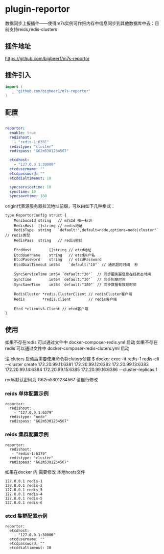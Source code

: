 # plugin-reportor
数据同步上报插件——使得m7s实例可作把内存中信息同步到其他数据库中去：目前支持reids,redis-clusters



## 插件地址
https://github.com/bigbeer1/m7s-reportor

## 插件引入

```go
import (
   _ "github.com/bigbeer1/m7s-reportor"
)
```

## 配置

```yaml

reportor:
  enable: true
  redishost:
    - "redis-1:6381"
  redistype: "cluster"
  redispass: "G62m5301234567"

  etcdhost:
    - "127.0.0.1:30000"
  etcdusername: ""
  etcdpassword: ""
  etcddialtimeout: 10

  syncservicetime: 10
  synctime: 10
  syncsavetime: 180

```

origin代表源服务器拉流地址前缀，可以由如下几种格式：
```
type ReportorConfig struct {
    MonibucaId string   // m7sId 唯一标识
    RedisHost  []string // redis地址
    RedisType  string   `default:",default=node,options=node|cluster"` // redis类型
    RedisPass  string   // redis密码

    EtcdHost        []string // etcd地址
    EtcdUsername    string   // etcd用户名
    EtcdPassword    string   // etcdPassword
    EtcdDialTimeout int64    `default:"10"` // 通讯超时时间  秒

    SyncServiceTime int64 `default:"30"`  // 同步服务器信息在线状态时间
    SyncTime        int64 `default:"30"`  // 同步阻塞时间
    SyncSaveTime    int64 `default:"180"` // 同步数据有效期时间

    RedisCluster *redis.ClusterClient // redisCluster客户端
    Redis        *redis.Client        // redis客户端

    Etcd *clientv3.Client // etcd客户端
}
```

## 使用

如果不存在redis  可以通过文件中 docker-composer-redis.yml  启动
如果不存在redis  可以通过文件中 docker-composer-redis-cluters.yml  启动

注 cluters 启动后需要使用命令将cluters创建
$ docker exec -it redis-1 redis-cli --cluster create 172.20.99.11:6381 172.20.99.12:6382 172.20.99.13:6383 172.20.99.14:6384 172.20.99.15:6385 172.20.99.16:6386 --cluster-replicas 1


redis默认密码为 G62m5301234567  请自行修改

### reids 单体配置示例
```
reportor:
  redishost: 
    - "127.0.0.1:6379"
  redistype: "node"
  redispass: "G62m5301234567"
```


### reids 集群配置示例
```
reportor:
  redishost: 
   - "redis-1:6379"
  redistype: "cluster"
  redispass: "G62m5301234567"
```
如果在docker 内 需要修改 本地hosts文件  

```
127.0.0.1 redis-1
127.0.0.1 redis-2
127.0.0.1 redis-3
127.0.0.1 redis-4
127.0.0.1 redis-5
127.0.0.1 redis-6
```


### etcd 集群配置示例
```
reportor:
  etcdhost:
    - "127.0.0.1:30000"
  etcdusername: ""
  etcdpassword: ""
  etcddialtimeout: 10
```